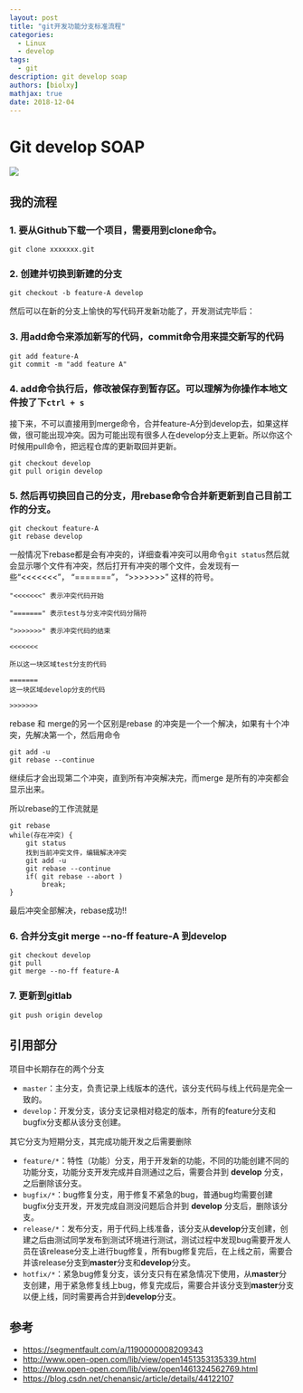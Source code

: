 ```yaml
---
layout: post
title: "git开发功能分支标准流程"
categories: 
  - Linux
  - develop
tags: 
  - git
description: git develop soap
authors: [biolxy]
mathjax: true
date: 2018-12-04
---
```









# Git develop SOAP 

![](https://segmentfault.com/img/remote/1460000008209347?w=1150&h=1524)





## 我的流程

### 1. 要从Github下载一个项目，需要用到clone命令。

```shell
git clone xxxxxxx.git
```

### 2. 创建并切换到新建的分支

```shell
git checkout -b feature-A develop
```

然后可以在新的分支上愉快的写代码开发新功能了，开发测试完毕后：

### 3. 用add命令来添加新写的代码，commit命令用来提交新写的代码

```shell
git add feature-A
git commit -m "add feature A"
```

### 4. add命令执行后，修改被保存到暂存区。可以理解为你操作本地文件按了下`ctrl + s`

接下来，不可以直接用到merge命令，合并feature-A分到develop去，如果这样做，很可能出现冲突。因为可能出现有很多人在develop分支上更新。所以你这个时候用pull命令，把远程仓库的更新取回并更新。

 ```shell
git checkout develop
git pull origin develop
 ```

### 5. 然后再切换回自己的分支，用rebase命令合并新更新到自己目前工作的分支。

```shell
git checkout feature-A
git rebase develop
```

一般情况下rebase都是会有冲突的，详细查看冲突可以用命令`git status`然后就会显示哪个文件有冲突，然后打开有冲突的哪个文件，会发现有一些“<<<<<<<”， “=======”， “>>>>>>>” 这样的符号。

```shell
"<<<<<<<" 表示冲突代码开始

"=======" 表示test与分支冲突代码分隔符

">>>>>>>" 表示冲突代码的结束

<<<<<<<  

所以这一块区域test分支的代码

=======  
这一块区域develop分支的代码

>>>>>>> 
```

rebase 和 merge的另一个区别是rebase 的冲突是一个一个解决，如果有十个冲突，先解决第一个，然后用命令

 ```shell
git add -u 
git rebase --continue 
 ```

继续后才会出现第二个冲突，直到所有冲突解决完，而merge 是所有的冲突都会显示出来。 

所以rebase的工作流就是

```shell
git rebase 
while(存在冲突) {
    git status
    找到当前冲突文件，编辑解决冲突
    git add -u
    git rebase --continue
    if( git rebase --abort )
        break; 
}
```

最后冲突全部解决，rebase成功!!

### 6. 合并分支git merge --no-ff feature-A 到develop

```shell
git checkout develop
git pull
git merge --no-ff feature-A
```

### 7. 更新到gitlab

```shell
git push origin develop
```

## 引用部分

项目中长期存在的两个分支

- `master`：主分支，负责记录上线版本的迭代，该分支代码与线上代码是完全一致的。
- `develop`：开发分支，该分支记录相对稳定的版本，所有的feature分支和bugfix分支都从该分支创建。

其它分支为短期分支，其完成功能开发之后需要删除

- `feature/*`：特性（功能）分支，用于开发新的功能，不同的功能创建不同的功能分支，功能分支开发完成并自测通过之后，需要合并到 **develop** 分支，之后删除该分支。
- `bugfix/*`：bug修复分支，用于修复不紧急的bug，普通bug均需要创建bugfix分支开发，开发完成自测没问题后合并到 **develop** 分支后，删除该分支。
- `release/*`：发布分支，用于代码上线准备，该分支从**develop**分支创建，创建之后由测试同学发布到测试环境进行测试，测试过程中发现bug需要开发人员在该release分支上进行bug修复，所有bug修复完后，在上线之前，需要合并该release分支到**master**分支和**develop**分支。
- `hotfix/*`：紧急bug修复分支，该分支只有在紧急情况下使用，从**master**分支创建，用于紧急修复线上bug，修复完成后，需要合并该分支到**master**分支以便上线，同时需要再合并到**develop**分支。

## 参考

- https://segmentfault.com/a/1190000008209343
- http://www.open-open.com/lib/view/open1451353135339.html
- http://www.open-open.com/lib/view/open1461324562769.html
- https://blog.csdn.net/chenansic/article/details/44122107 
